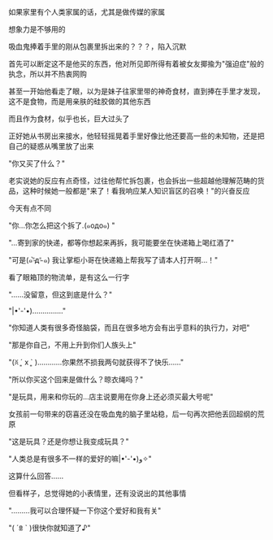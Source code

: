 如果家里有个人类家属的话，尤其是做传媒的家属

想象力是不够用的

吸血鬼捧着手里的刚从包裹里拆出来的？？？，陷入沉默

首先可以断定这不是他买的东西，他对所见即所得有着被女友揶揄为"强迫症"般的执念，所以并不热衷网购

甚至一开始他看走了眼，以为是妹子往家里带的神奇食材，直到捧在手里才发现，这不是食物，而是用亲肤的硅胶做的其他东西

而且作为食材，似乎也长，巨大过头了

正好她从书房出来接水，他轻轻摇晃着手里好像比他还要高一些的未知物，还是把自己的疑惑从嘴里放了出来

"你又买了什么？"

老实说她的反应有点奇怪，过往他帮忙拆包裹，也会拆出一些超越他理解范畴的货品，这种时候她一般都是"来了！看我响应某人知识盲区的召唤！"的兴奋反应

今天有点不同

"你…你怎么把这个拆了.(๑oдo๑) "

"…寄到家的快递，都等你想起来再拆，我可能要坐在快递箱上喝红酒了"

"可是(๑⁼̴̀д⁼̴ ๑) 我让掌柜小哥在快递箱上帮我写了请本人打开啊…！"

看了眼箱顶的物流单，是有这么一行字

"……没留意，但这到底是什么？"

"‎|•'-'•)……………"

"你知道人类有很多奇怪脑袋，而且在很多地方会有出乎意料的执行力，对吧"

"那是你自己，不用上升到你们人族头上"

"(ꐦ ´͈  x  `͈ )…………你果然不损我两句就获得不了快乐……"

"所以你买这个回来是做什么？晾衣绳吗？"

"是玩具，用来和你玩的…店主说要用在你身上还必须买最大号呢"

女孩前一句带来的窃喜还没在吸血鬼的脑子里站稳，后一句再次把他丢回超纲的荒原

"这是玩具？还是你想让我变成玩具？"

"人类总是有很多不一样的爱好的嘛‎|•'-'•)و✧"

这算什么回答……

但看样子，总觉得她的小表情里，还有没说出的其他事情

"………我可以合理怀疑一下你这个爱好和我有关"

"( ´ꁖ ` )很快你就知道了♪"